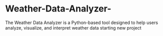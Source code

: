 # Weather-Data-Analyzer-
The Weather Data Analyzer is a Python-based tool designed to help users analyze, visualize, and interpret weather data
starting new project
